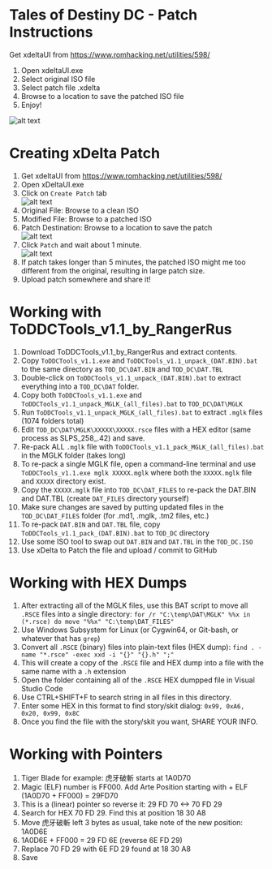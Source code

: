 # Tales of Destiny DC - Patch Instructions
Get xdeltaUI from https://www.romhacking.net/utilities/598/
1. Open xdeltaUI.exe
1. Select original ISO file
1. Select patch file .xdelta
1. Browse to a location to save the patched ISO file
1. Enjoy!

![alt text](https://raw.githubusercontent.com/pnvnd/Tales-of-Destiny-DC/master/patch/xdelta_patch.png "xdeltaUI patching instructions.")

# Creating xDelta Patch
1. Get xdeltaUI from https://www.romhacking.net/utilities/598/
1. Open xDeltaUI.exe
1. Click on `Create Patch` tab  
![alt text](https://raw.githubusercontent.com/pnvnd/Tales-of-Destiny-DC/master/patch/XDELTA/xdelta_01.png "Create xdeltaUI patch step 1.")
1. Original File: Browse to a clean ISO
1. Modified File: Browse to a patched ISO
1. Patch Destination: Browse to a location to save the patch  
![alt text](https://raw.githubusercontent.com/pnvnd/Tales-of-Destiny-DC/master/patch/XDELTA/xdelta_02.png "Create xdeltaUI patch step 2.")
1. Click `Patch` and wait about 1 minute.  
![alt text](https://raw.githubusercontent.com/pnvnd/Tales-of-Destiny-DC/master/patch/XDELTA/xdelta_03.png "Create xdeltaUI patch step 3.")
1. If patch takes longer than 5 minutes, the patched ISO might me too different from the original, resulting in large patch size.
1. Upload patch somewhere and share it!

# Working with ToDDCTools_v1.1_by_RangerRus
1. Download ToDDCTools_v1.1_by_RangerRus and extract contents.
1. Copy `ToDDCTools_v1.1.exe` and `ToDDCTools_v1.1_unpack_(DAT.BIN).bat` to the same directory as `TOD_DC\DAT.BIN` and `TOD_DC\DAT.TBL`
1. Double-click on `ToDDCTools_v1.1_unpack_(DAT.BIN).bat` to extract everything into a `TOD_DC\DAT` folder.
1. Copy both `ToDDCTools_v1.1.exe` and `ToDDCTools_v1.1_unpack_MGLK_(all_files).bat` to `TOD_DC\DAT\MGLK`
1. Run `ToDDCTools_v1.1_unpack_MGLK_(all_files).bat` to extract `.mglk` files (1074 folders total)
1. Edit `TOD_DC\DAT\MGLK\XXXXX\XXXXX.rsce` files with a HEX editor (same process as SLPS_258_.42) and save.
1. Re-pack ALL `.mglk` file with `ToDDCTools_v1.1_pack_MGLK_(all_files).bat` in the MGLK folder (takes long)
1. To re-pack a single MGLK file, open a command-line terminal and use `ToDDCTools_v1.1.exe mglk XXXXX.mglk` where both the `XXXXX.mglk` file and `XXXXX` directory exist.
1. Copy the `XXXXX.mglk` file into `TOD_DC\DAT_FILES` to re-pack the DAT.BIN and DAT.TBL (create `DAT_FILES` directory yourself)
1. Make sure changes are saved by putting updated files in the `TOD_DC\DAT_FILES` folder (for .md1, .mglk, .tm2  files, etc.)
1. To re-pack `DAT.BIN` and `DAT.TBL` file, copy `ToDDCTools_v1.1_pack_(DAT.BIN).bat` to `TOD_DC` directory
1. Use some ISO tool to swap out `DAT.BIN` and `DAT.TBL` in the `TOD_DC.ISO`
1. Use xDelta to Patch the file and upload / commit to GitHub

# Working with HEX Dumps
1. After extracting all of the MGLK files, use this BAT script to move all `.RSCE` files into a single directory: `for /r "C:\temp\DAT\MGLK" %%x in (*.rsce) do move "%%x" "C:\temp\DAT_FILES"`
1. Use Windows Subsystem for Linux (or Cygwin64, or Git-bash, or whatever that has `grep`)
1. Convert all `.RSCE` (binary) files into plain-text files (HEX dump): `find . -name "*.rsce" -exec xxd -i "{}" "{}.h" ";"`
1. This will create a copy of the `.RSCE` file and HEX dump into a file with the same name with a `.h` extension
1. Open the folder containing all of the `.RSCE` HEX dumpped file in Visual Studio Code
1. Use CTRL+SHIFT+F to search string in all files in this directory.
1. Enter some HEX in this format to find story/skit dialog: `0x99, 0xA6, 0x20, 0x99, 0x8C`
1. Once you find the file with the story/skit you want, SHARE YOUR INFO.


# Working with Pointers
1. Tiger Blade for example: <Sword Icon> 虎牙破斬 starts at 1A0D70
2. Magic (ELF) number is FF000.  Add Arte Position starting with <Sword Icon> + ELF (1A0D70 + FF000) = 29FD70
3. This is a (linear) pointer so reverse it: 29 FD 70 <-> 70 FD 29
4. Search for HEX 70 FD 29.  Find this at position 18 30 A8
5. Move <Sword Icon> 虎牙破斬 left 3 bytes as usual, take note of the new position: 1A0D6E
6. 1A0D6E + FF000 = 29 FD 6E (reverse 6E FD 29)
7. Replace 70 FD 29 with 6E FD 29 found at 18 30 A8
8. Save
